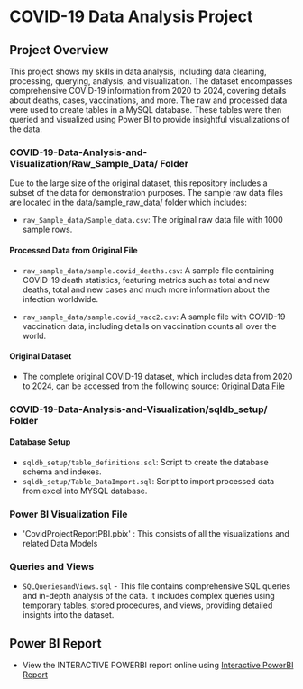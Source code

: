 # COVID-19 Data Analysis Project

## Project Overview
This project shows my skills in data analysis, including data cleaning, processing, querying, analysis, and visualization. The dataset encompasses comprehensive COVID-19 information from 2020 to 2024, covering details about deaths, cases, vaccinations, and more. The raw and processed data were used to create tables in a MySQL database. These tables were then queried and visualized using Power BI to provide insightful visualizations of the data.

### COVID-19-Data-Analysis-and-Visualization/Raw_Sample_Data/ Folder
Due to the large size of the original dataset, this repository includes a subset of the data for demonstration purposes. 
The sample raw data files are located in the data/sample_raw_data/ folder which includes:

- `raw_Sample_data/Sample_data.csv`: The original raw data file with 1000 sample rows.
#### Processed Data from Original File
- `raw_sample_data/sample.covid_deaths.csv`: A sample file containing COVID-19 death statistics,
   featuring metrics such as total and new deaths, total and new cases and much more information about the infection worldwide.
  
- `raw_sample_data/sample.covid_vacc2.csv`: A sample file with COVID-19 vaccination data, including details on vaccination counts all over the world.
#### Original Dataset
- The complete original COVID-19 dataset, which includes data from 2020 to 2024, can be accessed from the following source:
  [Original Data File](https://ourworldindata.org/coronavirus)
  
### COVID-19-Data-Analysis-and-Visualization/sqldb_setup/ Folder 
#### Database Setup
- `sqldb_setup/table_definitions.sql`: Script to create the database schema and indexes.
- `sqldb_setup/Table_DataImport.sql`: Script to import processed data from excel into MYSQL database.

### Power BI Visualization File 
- 'CovidProjectReportPBI.pbix' : This consists of all the visualizations and related Data Models
  
### Queries and Views
- `SQLQueriesandViews.sql` - This file contains comprehensive SQL queries and in-depth analysis of the data. 
  It includes complex queries using temporary tables, stored procedures, and views, providing detailed insights into the dataset.

## Power BI Report
- View the INTERACTIVE POWERBI report online using [Interactive PowerBI Report](https://bit.ly/4bMZE7O)
